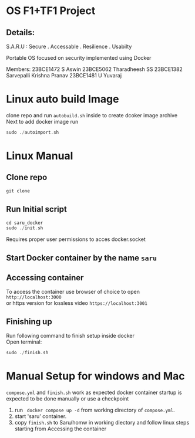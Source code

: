 # OS F1+TF1 Project 
## Details: 
S.A.R.U : Secure . Accessable . Resilience . Usabilty

Portable OS focused on security implemented using Docker

Members:
23BCE1472 S Aswin
23BCE5062 Tharadheesh SS
23BCE1382 Sarvepalli Krishna Pranav
23BCE1481 U Yuvaraj


# Linux auto build Image
clone repo and run ```autobuild.sh``` inside to create dcoker image archive<br>
Next to add docker image run
```c
sudo ./autoimport.sh
```

# Linux Manual
## Clone repo
```c
git clone 
```
## Run Initial script
```c
cd saru_docker
sudo ./init.sh
```
Requires proper user permissions to acces docker.socket

## Start Docker container by the name ```saru```

## Accessing container
To access the container use browser of choice to open
```http://localhost:3000```<br>
or https version for lossless video
```https://localhost:3001```

## Finishing up
Run following command to finish setup inside docker<br>
Open terminal:
```c
sudo ./finish.sh
```

# Manual Setup for windows and Mac
```compose.yml``` and ```finish.sh``` work as expected docker container startup is expected to be done manually or use a checkpoint<br>
1. run ``` docker compose up -d``` from working directory of ```compose.yml```.<br>
2. start 'saru' container.<br>
3. copy ```finish.sh``` to Saru/homw in working diectory and follow linux steps starting from  Accessing the container 




